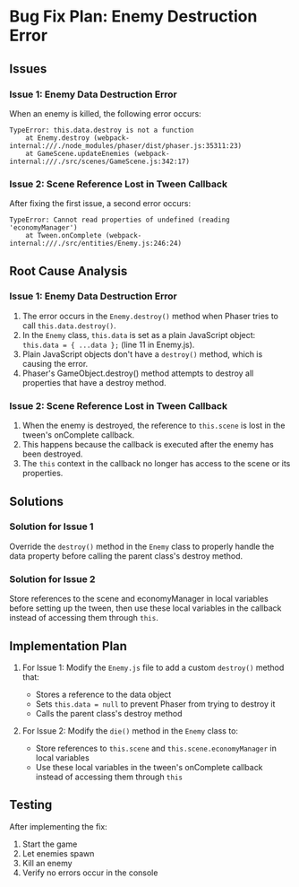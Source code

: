 # Bug Fix Plan: Enemy Destruction Error

## Issues

### Issue 1: Enemy Data Destruction Error
When an enemy is killed, the following error occurs:
```
TypeError: this.data.destroy is not a function
    at Enemy.destroy (webpack-internal:///./node_modules/phaser/dist/phaser.js:35311:23)
    at GameScene.updateEnemies (webpack-internal:///./src/scenes/GameScene.js:342:17)
```

### Issue 2: Scene Reference Lost in Tween Callback
After fixing the first issue, a second error occurs:
```
TypeError: Cannot read properties of undefined (reading 'economyManager')
    at Tween.onComplete (webpack-internal:///./src/entities/Enemy.js:246:24)
```

## Root Cause Analysis

### Issue 1: Enemy Data Destruction Error
1. The error occurs in the `Enemy.destroy()` method when Phaser tries to call `this.data.destroy()`.
2. In the `Enemy` class, `this.data` is set as a plain JavaScript object: `this.data = { ...data };` (line 11 in Enemy.js).
3. Plain JavaScript objects don't have a `destroy()` method, which is causing the error.
4. Phaser's GameObject.destroy() method attempts to destroy all properties that have a destroy method.

### Issue 2: Scene Reference Lost in Tween Callback
1. When the enemy is destroyed, the reference to `this.scene` is lost in the tween's onComplete callback.
2. This happens because the callback is executed after the enemy has been destroyed.
3. The `this` context in the callback no longer has access to the scene or its properties.

## Solutions

### Solution for Issue 1
Override the `destroy()` method in the `Enemy` class to properly handle the data property before calling the parent class's destroy method.

### Solution for Issue 2
Store references to the scene and economyManager in local variables before setting up the tween, then use these local variables in the callback instead of accessing them through `this`.

## Implementation Plan
1. For Issue 1: Modify the `Enemy.js` file to add a custom `destroy()` method that:
   - Stores a reference to the data object
   - Sets `this.data = null` to prevent Phaser from trying to destroy it
   - Calls the parent class's destroy method

2. For Issue 2: Modify the `die()` method in the `Enemy` class to:
   - Store references to `this.scene` and `this.scene.economyManager` in local variables
   - Use these local variables in the tween's onComplete callback instead of accessing them through `this`

## Testing
After implementing the fix:
1. Start the game
2. Let enemies spawn
3. Kill an enemy
4. Verify no errors occur in the console

